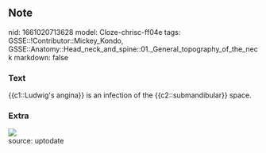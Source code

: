 ## Note
nid: 1661020713628
model: Cloze-chrisc-ff04e
tags: GSSE::!Contributor::Mickey_Kondo, GSSE::Anatomy::Head_neck_and_spine::01._General_topography_of_the_neck
markdown: false

### Text
{{c1::Ludwig's angina}} is an infection of the {{c2::submandibular}} space.

### Extra
<img src="Submandibular_space_edt.jpg">
<div>
  source: uptodate
</div>
